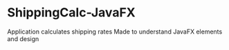 # ShippingCalc-JavaFX
Application calculates shipping rates 
Made to understand JavaFX elements and design
